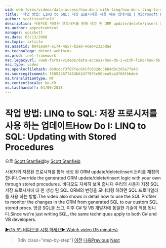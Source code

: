 ```yaml
---
uid: web-forms/videos/data-access/how-do-i-with-linq/how-do-i-linq-to-sql-updating-with-stored-procedures
title: '작업 방법: LINQ to SQL: 저장 프로시저를 사용 하는 업데이트 | Microsoft Docs'
author: scottstanfield
description: 사용자의 저장된 프로시저를 통해 생성 된 ORM update/delete/insert 논리를 재정의 합니다. 비디오 자세히 설명에서 하는 방법도 설명 SQL 프로파일러를 사용 하 여...
ms.author: aspnetcontent
manager: wpickett
ms.date: 03/13/2008
ms.topic: article
ms.assetid: b041ea07-a174-4a57-b2a8-4ce64232bdae
ms.technology: dotnet-webforms
ms.prod: .net-framework
msc.legacyurl: /web-forms/videos/data-access/how-do-i-with-linq/how-do-i-linq-to-sql-updating-with-stored-procedures
msc.type: video
ms.openlocfilehash: 8b9cdcf3f05fec641fc0328c3884d0c2d5a7fa43
ms.sourcegitcommit: f8852267f463b62d7f975e56bea9aa3f68fbbdeb
ms.translationtype: MT
ms.contentlocale: ko-KR
ms.lasthandoff: 04/06/2018
---
```

<a name="how-do-i-linq-to-sql-updating-with-stored-procedures"></a><span data-ttu-id="89acd-104">작업 방법: LINQ to SQL: 저장 프로시저를 사용 하는 업데이트</span><span class="sxs-lookup"><span data-stu-id="89acd-104">How Do I: LINQ to SQL: Updating with Stored Procedures</span></span>
====================
<span data-ttu-id="89acd-105">으로 [Scott Stanfield](https://github.com/scottstanfield)</span><span class="sxs-lookup"><span data-stu-id="89acd-105">by [Scott Stanfield](https://github.com/scottstanfield)</span></span>

<span data-ttu-id="89acd-106">사용자의 저장된 프로시저를 통해 생성 된 ORM update/delete/insert 논리를 재정의 합니다.</span><span class="sxs-lookup"><span data-stu-id="89acd-106">Override the generated ORM update/delete/insert logic with your own through stored procedures.</span></span> <span data-ttu-id="89acd-107">비디오도 자세히 보여 줍니다 우리의 사용자 지정 SQL 저장 프로시저에 대 한 생성 된 SQL ORM의 변경을 모니터링 하려면 SQL 프로파일러를 사용 하는 방법.</span><span class="sxs-lookup"><span data-stu-id="89acd-107">The video also shows in detail how to use the SQL Profiler to monitor the changes in the ORM from generated SQL to our custom SQL stored procs.</span></span> <span data-ttu-id="89acd-108">방금 SQL을 쓰고, 이후 C# 및 VB 개발자에 동일한 기술이 적용 됩니다.</span><span class="sxs-lookup"><span data-stu-id="89acd-108">Since we're just writing SQL, the same techniques apply to both C# and VB developers.</span></span>

[<span data-ttu-id="89acd-109">&#9654;(15 분) 비디오를 시청 하세요</span><span class="sxs-lookup"><span data-stu-id="89acd-109">&#9654; Watch video (15 minutes)</span></span>](https://channel9.msdn.com/Blogs/ASP-NET-Site-Videos/how-do-i-linq-to-sql-updating-with-stored-procedures)

> [!div class="step-by-step"]
> <span data-ttu-id="89acd-110">[이전](how-do-i-linq-to-sql-using-stored-procedures.md)
> [다음](how-do-i-linq-to-sql-executing-arbitrary-sql.md)</span><span class="sxs-lookup"><span data-stu-id="89acd-110">[Previous](how-do-i-linq-to-sql-using-stored-procedures.md)
[Next](how-do-i-linq-to-sql-executing-arbitrary-sql.md)</span></span>
